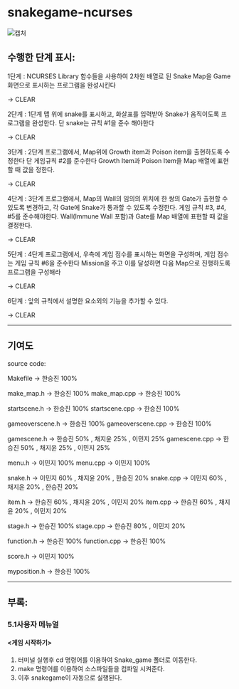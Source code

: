 # snakegame-ncurses

![캡처](https://user-images.githubusercontent.com/65720894/122672401-48537d80-d206-11eb-9deb-106fcd73cb98.PNG)



  
수행한 단계 표시:
--------------------------------------------------------------------------------------------------------------------------------


1단계 : NCURSES Library 함수들을 사용하여 2차원 배열로 된 Snake Map을 Game 화면으로 표시하는 프로그램을 완성시킨다 

-> CLEAR


2단계 : 1단계 맵 위에 snake를 표시하고, 화살표를 입력받아 Snake가 움직이도록 프로그램을 완성한다. 단 snake는 규칙 #1을 준수 해야한다

-> CLEAR


3단계 : 2단계 프로그램에서, Map위에 Growth item과 Poison item을 출현하도록 수정한다 단 게임규칙 #2를 준수한다 
        Growth Item과 Poison Item을 Map 배열에 표현할 때 값을 정한다.

-> CLEAR


4단계 : 3단계 프로그램에서, Map의 Wall의 임의의 위치에 한 쌍의 Gate가 출현할 수 있도록 변경하고, 각 Gate에 Snake가 통과할 수 있도록 수정한다.
        게임 규칙 #3, #4, #5를 준수해야한다. Wall(Immune Wall 포함)과 Gate를 Map 배열에 표현할 때 값을 결정한다.

-> CLEAR


5단계 : 4단계 프로그램에서, 우측에 게임 점수를 표시하는 화면을 구성하며, 게임 점수는 게임 규칙 #6을 준수한다
        Mission을 주고 이를 달성하면 다음 Map으로 진행하도록 프로그램을 구성해라
        
-> CLEAR


6단계 : 앞의 규칙에서 설명한 요소외의 기능을 추가할 수 있다.

-> CLEAR

----------------------------------------------------------------------------------------------------------------------------------

기여도
-------------------------
source code:

Makefile -> 한승진 100% 

make_map.h -> 한승진 100% 
make_map.cpp -> 한승진 100% 

startscene.h -> 한승진 100%
startscene.cpp -> 한승진 100%

gameoverscene.h -> 한승진 100%
gameoverscene.cpp -> 한승진 100%

gamescene.h -> 한승진 50% , 채지윤 25% , 이민지 25%
gamescene.cpp -> 한승진 50% , 채지윤 25% , 이민지 25%

menu.h -> 이민지 100%
menu.cpp -> 이민지 100%

snake.h -> 이민지 60% , 채지윤 20% , 한승진 20%
snake.cpp -> 이민지 60% , 채지윤 20% , 한승진 20%

item.h -> 한승진 60% , 채지윤 20% , 이민지 20%
item.cpp -> 한승진 60% , 채지윤 20% , 이민지 20%

stage.h -> 한승진 100%
stage.cpp -> 한승진 80% , 이민지 20%

function.h -> 한승진 100%
function.cpp -> 한승진 100%

score.h -> 이민지 100%

myposition.h -> 한승진 100%

---------------------------------
부록: 
----

### 5.1사용자 메뉴얼   

#### <게임 시작하기>

1. 터미널 실행후 cd 명령어를 이용하여 Snake_game 폴더로 이동한다.
2. make 명령어를 이용하여 소스파일들을 컴파일 시켜준다.
3. 이후 snakegame이 자동으로 실행된다.



